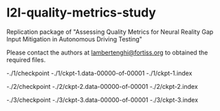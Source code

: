 # I2I-quality-metrics-study
Replication package of "Assessing Quality Metrics for Neural Reality Gap Input Mitigation in Autonomous Driving Testing"

Please contact the authors at lambertenghi@fortiss.org to obtained the required files.

-./1/checkpoint
-./1/ckpt-1.data-00000-of-00001
-./1/ckpt-1.index

-./2/checkpoint
-./2/ckpt-2.data-00000-of-00001
-./2/ckpt-2.index

-./3/checkpoint
-./3/ckpt-3.data-00000-of-00001
-./3/ckpt-3.index
